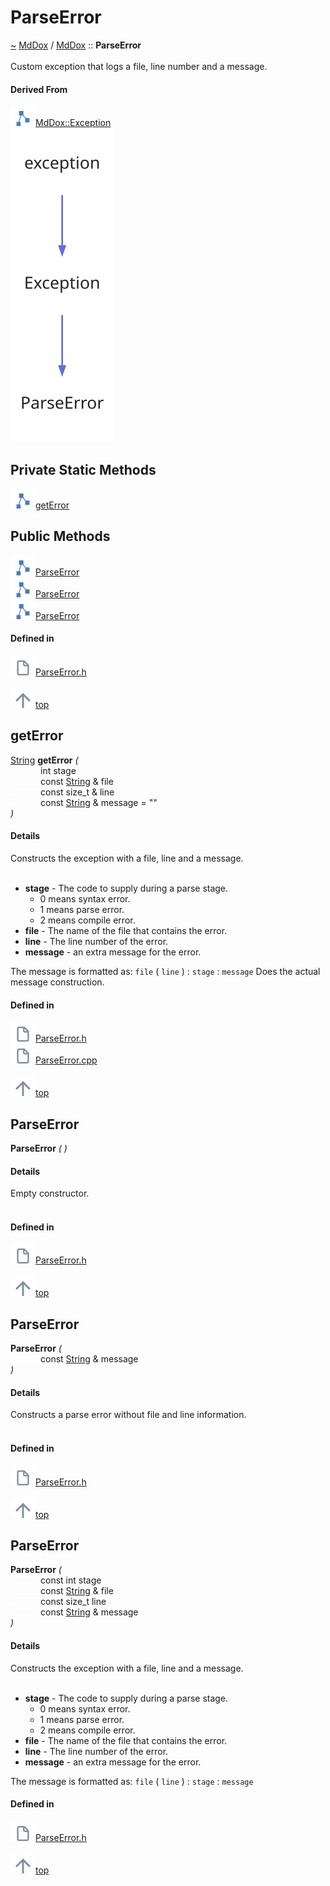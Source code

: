 <a id="parseerror"></a>
<h1>ParseError</h1>
<a id="a01223"></a>
<a href="https://github.com/CharlesCarley/MdDox#~">~</a>
<a href="index.md#index">MdDox</a>
<span class="inline-text">/</span>
<a href="a00986.md#mddox">MdDox</a>
<span class="inline-text">::</span>
<span class="bold-text"><b>ParseError</b></span>
<br/>
<br/>
<span class="inline-text">Custom exception that logs a file, line number and a message. </span>
<br/>
<a id="derived-from"></a>
<h4>Derived From</h4>
<div class="icon-link">
<img src="../images/class.svg"/><a href="a01203.md#exception">MdDox::Exception</a>
</div>
<img src="../images/dot/internal-diagram-126.dot.svg"/><br/>
<a id="private-static-methods"></a>
<h2>Private Static Methods</h2>
<span class="icon-list-item"><a href="#geterror" class="icon-list-item"><img src="../images/class.svg" class="icon-list-item"/><span class="icon-list-item">getError</span>
</a>
</span>
<br/>
<a id="public-methods"></a>
<h2>Public Methods</h2>
<span class="icon-list-item"><a href="#parseerror" class="icon-list-item"><img src="../images/class.svg" class="icon-list-item"/><span class="icon-list-item">ParseError</span>
</a>
</span>
<br/>
<span class="icon-list-item"><a href="#parseerror" class="icon-list-item"><img src="../images/class.svg" class="icon-list-item"/><span class="icon-list-item">ParseError</span>
</a>
</span>
<br/>
<span class="icon-list-item"><a href="#parseerror" class="icon-list-item"><img src="../images/class.svg" class="icon-list-item"/><span class="icon-list-item">ParseError</span>
</a>
</span>
<br/>
<a id="defined-in"></a>
<h4>Defined in</h4>
<span class="icon-list-item"><a href="https://github.com/CharlesCarley/MdDox/blob/master/Source/Utils/ParserBase/ParseError.h#L31" class="icon-list-item"><img src="../images/file.svg" class="icon-list-item"/><span class="icon-list-item">ParseError.h</span>
</a>
</span>
<br/>
<br/>
<span class="icon-list-item"><a href="#parseerror" class="icon-list-item"><img src="../images/jumpToTop.svg" class="icon-list-item"/><span class="icon-list-item">top</span>
</a>
</span>
<a id="geterror"></a>
<h2>getError</h2>
<a href="a00986.md#string">String</a>
<span class="bold-text"><b>getError</b></span>
<span class="italic-text"><i>(</i></span>
<div class="paragraph">
<span class="paragraph"><img src="../images/horSpace24px.svg"/><span class="inline-text">int</span>
<span class="inline-text">stage</span>
</span>
</div>
<div class="paragraph">
<span class="paragraph"><img src="../images/horSpace24px.svg"/><span class="inline-text">const </span>
<a href="a00986.md#string">String</a>
<span class="inline-text"> &amp;</span>
<span class="inline-text">file</span>
</span>
</div>
<div class="paragraph">
<span class="paragraph"><img src="../images/horSpace24px.svg"/><span class="inline-text">const size_t &amp;</span>
<span class="inline-text">line</span>
</span>
</div>
<div class="paragraph">
<span class="paragraph"><img src="../images/horSpace24px.svg"/><span class="inline-text">const </span>
<a href="a00986.md#string">String</a>
<span class="inline-text"> &amp;</span>
<span class="inline-text">message</span>
<span class="inline-text"> = </span>
<span class="inline-text">&quot;&quot;</span>
</span>
</div>
<span class="italic-text"><i>)</i></span>
<a id="details"></a>
<h4>Details</h4>
<span class="inline-text">Constructs the exception with a file, line and a message. </span>
<br/>
<br/>
<ul>
<li><span class="bold-text"><b>stage</b></span>
<span class="inline-text"> - </span>
<span class="inline-text">The code to supply during a parse stage.</span>
<ul>
<li><span class="inline-text">0 means syntax error.</span>
</li>
<li><span class="inline-text">1 means parse error.</span>
</li>
<li><span class="inline-text">2 means compile error. </span>
</li>
</ul>
</li>
<li><span class="bold-text"><b>file</b></span>
<span class="inline-text"> - </span>
<span class="inline-text">The name of the file that contains the error. </span>
</li>
<li><span class="bold-text"><b>line</b></span>
<span class="inline-text"> - </span>
<span class="inline-text">The line number of the error. </span>
</li>
<li><span class="bold-text"><b>message</b></span>
<span class="inline-text"> - </span>
<span class="inline-text">an extra message for the error.</span>
</li>
</ul>
<span class="inline-text">
The message is formatted as: </span>
<code class="typewriter">file</code>
<span class="inline-text"> (</span>
<code class="typewriter">line</code>
<span class="inline-text">) : </span>
<code class="typewriter">stage</code>
<span class="inline-text"> : </span>
<code class="typewriter">message</code>
<span class="inline-text">Does the actual message construction. </span>
<br/>
<a id="defined-in"></a>
<h4>Defined in</h4>
<span class="icon-list-item"><a href="https://github.com/CharlesCarley/MdDox/blob/master/Source/Utils/ParserBase/ParseError.h#L38" class="icon-list-item"><img src="../images/file.svg" class="icon-list-item"/><span class="icon-list-item">ParseError.h</span>
</a>
</span>
<br/>
<span class="icon-list-item"><a href="https://github.com/CharlesCarley/MdDox/blob/master/Source/Utils/ParserBase/ParseError.cpp#L26" class="icon-list-item"><img src="../images/file.svg" class="icon-list-item"/><span class="icon-list-item">ParseError.cpp</span>
</a>
</span>
<br/>
<br/>
<span class="icon-list-item"><a href="#parseerror" class="icon-list-item"><img src="../images/jumpToTop.svg" class="icon-list-item"/><span class="icon-list-item">top</span>
</a>
</span>
<br/>
<a id="parseerror"></a>
<h2>ParseError</h2>
<span class="bold-text"><b>ParseError</b></span>
<span class="italic-text"><i>(</i></span>
<span class="italic-text"><i>)</i></span>
<a id="details"></a>
<h4>Details</h4>
<span class="inline-text">Empty constructor. </span>
<br/>
<br/>
<a id="defined-in"></a>
<h4>Defined in</h4>
<span class="icon-list-item"><a href="https://github.com/CharlesCarley/MdDox/blob/master/Source/Utils/ParserBase/ParseError.h#L47" class="icon-list-item"><img src="../images/file.svg" class="icon-list-item"/><span class="icon-list-item">ParseError.h</span>
</a>
</span>
<br/>
<br/>
<span class="icon-list-item"><a href="#parseerror" class="icon-list-item"><img src="../images/jumpToTop.svg" class="icon-list-item"/><span class="icon-list-item">top</span>
</a>
</span>
<br/>
<a id="parseerror"></a>
<h2>ParseError</h2>
<span class="bold-text"><b>ParseError</b></span>
<span class="italic-text"><i>(</i></span>
<div class="paragraph">
<span class="paragraph"><img src="../images/horSpace24px.svg"/><span class="inline-text">const </span>
<a href="a00986.md#string">String</a>
<span class="inline-text"> &amp;</span>
<span class="inline-text">message</span>
</span>
</div>
<span class="italic-text"><i>)</i></span>
<a id="details"></a>
<h4>Details</h4>
<span class="inline-text">Constructs a parse error without file and line information. </span>
<br/>
<br/>
<a id="defined-in"></a>
<h4>Defined in</h4>
<span class="icon-list-item"><a href="https://github.com/CharlesCarley/MdDox/blob/master/Source/Utils/ParserBase/ParseError.h#L55" class="icon-list-item"><img src="../images/file.svg" class="icon-list-item"/><span class="icon-list-item">ParseError.h</span>
</a>
</span>
<br/>
<br/>
<span class="icon-list-item"><a href="#parseerror" class="icon-list-item"><img src="../images/jumpToTop.svg" class="icon-list-item"/><span class="icon-list-item">top</span>
</a>
</span>
<br/>
<a id="parseerror"></a>
<h2>ParseError</h2>
<span class="bold-text"><b>ParseError</b></span>
<span class="italic-text"><i>(</i></span>
<div class="paragraph">
<span class="paragraph"><img src="../images/horSpace24px.svg"/><span class="inline-text">const int</span>
<span class="inline-text">stage</span>
</span>
</div>
<div class="paragraph">
<span class="paragraph"><img src="../images/horSpace24px.svg"/><span class="inline-text">const </span>
<a href="a00986.md#string">String</a>
<span class="inline-text"> &amp;</span>
<span class="inline-text">file</span>
</span>
</div>
<div class="paragraph">
<span class="paragraph"><img src="../images/horSpace24px.svg"/><span class="inline-text">const size_t</span>
<span class="inline-text">line</span>
</span>
</div>
<div class="paragraph">
<span class="paragraph"><img src="../images/horSpace24px.svg"/><span class="inline-text">const </span>
<a href="a00986.md#string">String</a>
<span class="inline-text"> &amp;</span>
<span class="inline-text">message</span>
</span>
</div>
<span class="italic-text"><i>)</i></span>
<a id="details"></a>
<h4>Details</h4>
<span class="inline-text">Constructs the exception with a file, line and a message. </span>
<br/>
<br/>
<ul>
<li><span class="bold-text"><b>stage</b></span>
<span class="inline-text"> - </span>
<span class="inline-text">The code to supply during a parse stage.</span>
<ul>
<li><span class="inline-text">0 means syntax error.</span>
</li>
<li><span class="inline-text">1 means parse error.</span>
</li>
<li><span class="inline-text">2 means compile error. </span>
</li>
</ul>
</li>
<li><span class="bold-text"><b>file</b></span>
<span class="inline-text"> - </span>
<span class="inline-text">The name of the file that contains the error. </span>
</li>
<li><span class="bold-text"><b>line</b></span>
<span class="inline-text"> - </span>
<span class="inline-text">The line number of the error. </span>
</li>
<li><span class="bold-text"><b>message</b></span>
<span class="inline-text"> - </span>
<span class="inline-text">an extra message for the error.</span>
</li>
</ul>
<span class="inline-text">
The message is formatted as: </span>
<code class="typewriter">file</code>
<span class="inline-text"> (</span>
<code class="typewriter">line</code>
<span class="inline-text">) : </span>
<code class="typewriter">stage</code>
<span class="inline-text"> : </span>
<code class="typewriter">message</code>
<br/>
<a id="defined-in"></a>
<h4>Defined in</h4>
<span class="icon-list-item"><a href="https://github.com/CharlesCarley/MdDox/blob/master/Source/Utils/ParserBase/ParseError.h#L73" class="icon-list-item"><img src="../images/file.svg" class="icon-list-item"/><span class="icon-list-item">ParseError.h</span>
</a>
</span>
<br/>
<br/>
<span class="icon-list-item"><a href="#parseerror" class="icon-list-item"><img src="../images/jumpToTop.svg" class="icon-list-item"/><span class="icon-list-item">top</span>
</a>
</span>
<br/>
</div>
</div>
</body>
</html>
